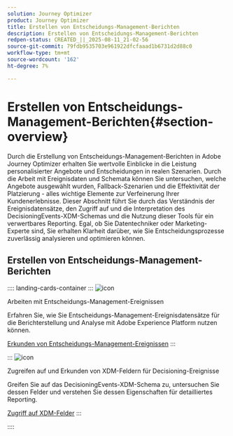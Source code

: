 ```yaml
---
solution: Journey Optimizer
product: Journey Optimizer
title: Erstellen von Entscheidungs-Management-Berichten
description: Erstellen von Entscheidungs-Management-Berichten
redpen-status: CREATED_||_2025-08-11_21-02-56
source-git-commit: 79fdb9535703e961922dfcfaaad1b6731d2d88c0
workflow-type: tm+mt
source-wordcount: '162'
ht-degree: 7%

---
```



# Erstellen von Entscheidungs-Management-Berichten{#section-overview}

Durch die Erstellung von Entscheidungs-Management-Berichten in Adobe Journey Optimizer erhalten Sie wertvolle Einblicke in die Leistung personalisierter Angebote und Entscheidungen in realen Szenarien. Durch die Arbeit mit Ereignisdaten und Schemata können Sie untersuchen, welche Angebote ausgewählt wurden, Fallback-Szenarien und die Effektivität der Platzierung - alles wichtige Elemente zur Verfeinerung Ihrer Kundenerlebnisse. Dieser Abschnitt führt Sie durch das Verständnis der Ereignisdatensätze, den Zugriff auf und die Interpretation des DecisioningEvents-XDM-Schemas und die Nutzung dieser Tools für ein verwertbares Reporting. Egal, ob Sie Datentechniker oder Marketing-Experte sind, Sie erhalten Klarheit darüber, wie Sie Entscheidungsprozesse zuverlässig analysieren und optimieren können.

## Erstellen von Entscheidungs-Management-Berichten

:::: landing-cards-container
:::
![icon](https://cdn.experienceleague.adobe.com/icons/book.svg?lang=de)

Arbeiten mit Entscheidungs-Management-Ereignissen

Erfahren Sie, wie Sie Entscheidungs-Management-Ereignisdatensätze für die Berichterstellung und Analyse mit Adobe Experience Platform nutzen können.

[Erkunden von Entscheidungs-Management-Ereignissen](../using/offers/reports/get-started-events.md)
:::

:::
![icon](https://cdn.experienceleague.adobe.com/icons/list-check.svg?lang=de)

Zugreifen auf und Erkunden von XDM-Feldern für Decisioning-Ereignisse

Greifen Sie auf das DecisioningEvents-XDM-Schema zu, untersuchen Sie dessen Felder und verstehen Sie dessen Eigenschaften für detailliertes Reporting.

[Zugriff auf XDM-Felder](../using/offers/reports/xdm-fields.md)
:::

::::
